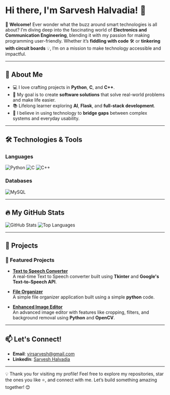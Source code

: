 # Hi there, I'm Sarvesh Halvadia! 👋

🌟 **Welcome!** Ever wonder what the buzz around smart technologies is all about? I’m diving deep into the fascinating world of **Electronics and Communication Engineering**, blending it with my passion for making programming user-friendly. Whether it’s **fiddling with code** 🛠️ or **tinkering with circuit boards** 💡, I’m on a mission to make technology accessible and impactful.

---

## 🚀 About Me
- 💻 I love crafting projects in **Python**, **C**, and **C++**.
- 🎯 My goal is to create **software solutions** that solve real-world problems and make life easier.
- 📚 Lifelong learner exploring **AI**, **Flask**, and **full-stack development**.
- 🌟 I believe in using technology to **bridge gaps** between complex systems and everyday usability.

---

## 🛠️ Technologies & Tools
### **Languages**
![Python](https://img.shields.io/badge/Python-3.x-blue?logo=python&logoColor=white)
![C](https://img.shields.io/badge/C-language-red)
![C++](https://img.shields.io/badge/C++-language-red)

### **Databases**
![MySQL](https://img.shields.io/badge/MySQL-database-orange?logo=mysql&logoColor=white)

---

## 🔥 My GitHub Stats
![GitHub Stats](https://github-readme-stats.vercel.app/api?username=blackpearl200&show_icons=true&theme=radical)
![Top Languages](https://github-readme-stats.vercel.app/api/top-langs/?username=blackpearl200&layout=compact&theme=radical)

---

## 💼 Projects
### 🌟 Featured Projects
- [**Text to Speech Converter**](https://github.com/blackpearl200/text-to-speech-converter)  
  A real-time Text to Speech converter built using **Tkinter** and **Google's Text-to-Speech API**.
  
- [**File Organizer**](https://github.com/blackpearl200/file_organizer)  
  A simple file organizer application built using a simple **python** code.

- [**Enhanced Image Editor**](https://github.com/blackpearl200/image-editor)  
  An advanced image editor with features like cropping, filters, and background removal using **Python** and **OpenCV**.

---

## 📫 Let's Connect!
- **Email**: [virsarvesh@gmail.com](mailto:virsarvesh@gmail.com)
- **LinkedIn**: [Sarvesh Halvadia](https://linkedin.com/in/sarvesh-halvadia)  

---

💡 Thank you for visiting my profile! Feel free to explore my repositories, star the ones you like ⭐, and connect with me. Let’s build something amazing together! 😊
